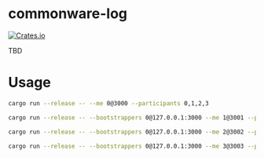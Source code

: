 # commonware-log

[![Crates.io](https://img.shields.io/crates/v/commonware-clock.svg)](https://crates.io/crates/commonware-log)

TBD

# Usage

```bash
cargo run --release -- --me 0@3000 --participants 0,1,2,3
```

```bash
cargo run --release -- --bootstrappers 0@127.0.0.1:3000 --me 1@3001 --participants 0,1,2,3
```

```bash
cargo run --release -- --bootstrappers 0@127.0.0.1:3000 --me 2@3002 --participants 0,1,2,3
```

```bash
cargo run --release -- --bootstrappers 0@127.0.0.1:3000 --me 3@3003 --participants 0,1,2,3
```
